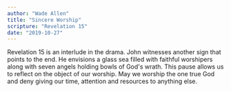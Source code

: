 ```yaml
---
author: "Wade Allen"
title: "Sincere Worship"
scripture: "Revelation 15"
date: "2019-10-27"
---
```


Revelation 15 is an interlude in the drama. John witnesses another sign that points to the end. He envisions a glass sea filled with faithful worshipers along with seven angels holding bowls of God's wrath. This pause allows us to reflect on the object of our worship. May we worship the one true God and deny giving our time, attention and resources to anything else.
